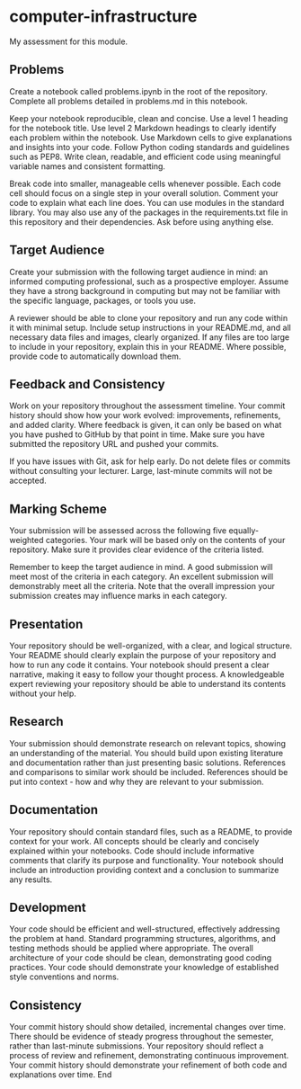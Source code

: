 # computer-infrastructure
My assessment for this module.


## Problems
Create a notebook called problems.ipynb in the root of the repository. Complete all problems detailed in problems.md in this notebook.

Keep your notebook reproducible, clean and concise. Use a level 1 heading for the notebook title. Use level 2 Markdown headings to clearly identify each problem within the notebook. Use Markdown cells to give explanations and insights into your code. Follow Python coding standards and guidelines such as PEP8. Write clean, readable, and efficient code using meaningful variable names and consistent formatting.

Break code into smaller, manageable cells whenever possible. Each code cell should focus on a single step in your overall solution. Comment your code to explain what each line does. You can use modules in the standard library. You may also use any of the packages in the requirements.txt file in this repository and their dependencies. Ask before using anything else.

## Target Audience
Create your submission with the following target audience in mind: an informed computing professional, such as a prospective employer. Assume they have a strong background in computing but may not be familiar with the specific language, packages, or tools you use.

A reviewer should be able to clone your repository and run any code within it with minimal setup. Include setup instructions in your README.md, and all necessary data files and images, clearly organized. If any files are too large to include in your repository, explain this in your README. Where possible, provide code to automatically download them.

## Feedback and Consistency
Work on your repository throughout the assessment timeline. Your commit history should show how your work evolved: improvements, refinements, and added clarity. Where feedback is given, it can only be based on what you have pushed to GitHub by that point in time. Make sure you have submitted the repository URL and pushed your commits.

If you have issues with Git, ask for help early. Do not delete files or commits without consulting your lecturer. Large, last-minute commits will not be accepted.

## Marking Scheme
Your submission will be assessed across the following five equally-weighted categories. Your mark will be based only on the contents of your repository. Make sure it provides clear evidence of the criteria listed.

Remember to keep the target audience in mind. A good submission will meet most of the criteria in each category. An excellent submission will demonstrably meet all the criteria. Note that the overall impression your submission creates may influence marks in each category.

## Presentation
Your repository should be well-organized, with a clear, and logical structure.
Your README should clearly explain the purpose of your repository and how to run any code it contains.
Your notebook should present a clear narrative, making it easy to follow your thought process.
A knowledgeable expert reviewing your repository should be able to understand its contents without your help.
## Research
Your submission should demonstrate research on relevant topics, showing an understanding of the material.
You should build upon existing literature and documentation rather than just presenting basic solutions.
References and comparisons to similar work should be included.
References should be put into context - how and why they are relevant to your submission.
## Documentation
Your repository should contain standard files, such as a README, to provide context for your work.
All concepts should be clearly and concisely explained within your notebooks.
Code should include informative comments that clarify its purpose and functionality.
Your notebook should include an introduction providing context and a conclusion to summarize any results.
## Development
Your code should be efficient and well-structured, effectively addressing the problem at hand.
Standard programming structures, algorithms, and testing methods should be applied where appropriate.
The overall architecture of your code should be clean, demonstrating good coding practices.
Your code should demonstrate your knowledge of established style conventions and norms.
## Consistency
Your commit history should show detailed, incremental changes over time.
There should be evidence of steady progress throughout the semester, rather than last-minute submissions.
Your repository should reflect a process of review and refinement, demonstrating continuous improvement.
Your commit history should demonstrate your refinement of both code and explanations over time.
End